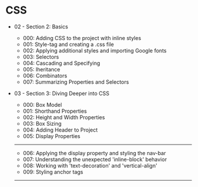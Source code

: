 # CSS

* 02 - Section 2: Basics
    * 000: Adding CSS to the project with inline styles
    * 001: Style-tag and creating a .css file
    * 002: Applying additional styles and importing Google fonts
    * 003: Selectors
    * 004: Cascading and Specifying
    * 005: Iheritance
    * 006: Combinators
    * 007: Summarizing Properties and Selectors

* 03 - Section 3: Diving Deeper into CSS
    * 000: Box Model
    * 001: Shorthand Properties
    * 002: Height and Width Properties
    * 003: Box Sizing
    * 004: Adding Header to Project
    * 005: Display Properties

    ***************************************
    * 006: Applying the display property and styling the nav-bar
    * 007: Understanding the unexpected 'inline-block' behavior
    * 008: Working with 'text-decoration' and 'vertical-align'
    * 009: Styling anchor tags
    ***************************************

